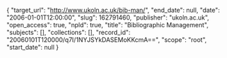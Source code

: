 {
  "target_url": "http://www.ukoln.ac.uk/bib-man/", 
  "end_date": null, 
  "date": "2006-01-01T12:00:00", 
  "slug": 162791460, 
  "publisher": "ukoln.ac.uk", 
  "open_access": true, 
  "npld": true, 
  "title": "Bibliographic Management", 
  "subjects": [], 
  "collections": [], 
  "record_id": "20060101T120000/q7I/1NYJSYkDASEMoKKcmA==", 
  "scope": "root", 
  "start_date": null
}

